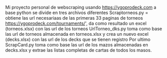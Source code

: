 Mi proyecto personal de webscraping usando https://ygoprodeck.com a base python
se divide en tres archivos diferentes 
Scraptorneos.py = obtiene las url necesariaas de las primeras 33 paginas de torneos https://ygoprodeck.com/tournaments/', da como resultado un excel (torneos.xlsx) con las url de los torneos 
UrlTorneo_dks.py toma como base las url de torneos almacenada en torneos.xlsx y crea un nuevo excel (decks.xlsx) con las url de los decks que se tienen registro 
Por ultimo ScrapCard.py toma como base las url de los mazos almacenadas en decks.xlsx y extrae las listas completas de cartas de todos los masos.
